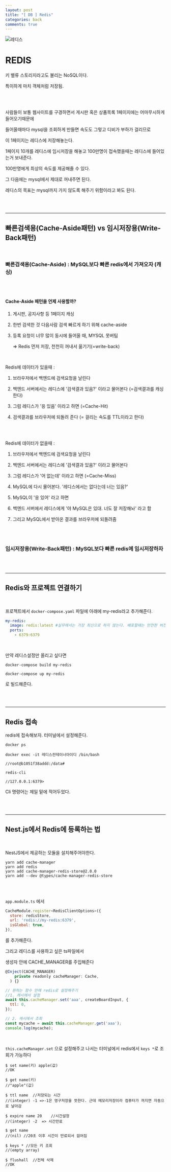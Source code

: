 ```yaml
---
layout: post
title: "[ DB ] Redis"
categories: back
comments: true
---
```


![레디스](/assets/img/devcate/redis.png)

# REDIS

키 밸류 스토리지라고도 불리는 NoSQL이다.

특이하게 마치 객체처럼 저장됨.

<br>

<br>

사람들이 보통 웹사이트를 구경하면서 게시판 혹은 상품목록 1페이지에는 어마무시하게 들어오기때문에

들어올때마다 mysql을 조회하게 만들면 속도도 그렇고 디비가 부하가 걸리므로

이 1페이지는 레디스에 저장해놓는다.

1페이지 10개를 레디스에 임시저장을 해놓고 100만명이 접속했을때는 레디스에 들어있는거 보내준다.

100만명에게 최상의 속도를 제공해줄 수 있다.

그 다음에는 mysql에서 제대로 꺼내주면 된다.

레디스의 목표는 mysql까지 가지 않도록 해주기 위함이라고 봐도 된다.

<br>

<br>

---

## 빠른검색용(Cache-Aside패턴) vs 임시저장용(Write-Back패턴)

<br>

### 빠른검색용(Cache-Aside) : MySQL보다 빠른 redis에서 가져오자 (캐싱)

<br>

<br>

#### Cache-Aside 패턴을 언제 사용할까?

1. 게시판, 공지사항 등 1페이지 캐싱

2. 한번 검색한 것 다음사람 검색 빠르게 하기 위해 cache-aside

3. 등록 요청이 너무 많이 동시에 들어올 때, MYSQL 못버팀

   => Redis 먼저 저장, 천천히 꺼내서 옮기기(=write-back)

<br>

Redis에 데이터가 있을때 :

1. 브라우저에서 백엔드에 검색요청을 날린다

2. 백엔드 서버에서는 레디스에 '검색결과 있음?' 이라고 물어본다 (=검색결과를 캐싱한다)

3. 그럼 레디스가 '응 있음' 이라고 하면 (=Cache-Hit)

4. 검색결과를 브라우저에 되돌려 준다 (= 걸리는 속도를 TTL이라고 한다)

<br>

<br>

Redis에 데이터가 없을때 :

1. 브라우저에서 백엔드에 검색요청을 날린다

2. 백엔드 서버에서는 레디스에 '검색결과 있음?' 이라고 물어본다

3. 그럼 레디스가 '어 없는데' 이라고 하면 (=Cache-Miss)

4. MySQL에 다시 물어본다. '레디스에서는 없다는데 너는 있음?'

5. MySQL이 '응 있어' 라고 하면

6. 백엔드 서버에서 레디스에게 '야 MySQL은 있대. 너도 잘 저장해놔' 라고 함

7. 그리고 MySQL에서 받아온 결과를 브라우저에 되돌려줌

<br>

<br>

### 임시저장용(Write-Back패턴) : MySQL보다 빠른 redis에 임시저장하자

<br>

<br>

---

## Redis와 프로젝트 연결하기

<br>

프로젝트에서 `docker-compose.yaml` 파일에 아래에 my-redis라고 추가해준다.

```yaml
my-redis:
  image: redis:latest #실무에서는 가장 최신으로 하지 않는다. 배포할때는 안전한 버전으로 진행함
  ports:
    - 6379:6379
```

<br>

만약 레디스설정만 올리고 싶다면

`docker-compose build my-redis`

`docker-compose up my-redis`

로 빌드해준다.

<br>

<br>

---

## Redis 접속

redis에 접속해보자. 터미널에서 설정해준다.

```
docker ps
```

```
docker exec -it 레디스컨테이너아이디 /bin/bash

//root@b1051f38addd:/data#
```

```
redis-cli

//127.0.0.1:6379>
```

Cli 명령어는 제일 밑에 적어두었다.

<br>

<br>

---

## Nest.js에서 Redis에 등록하는 법

<br>

NestJS에서 제공하는 모듈을 설치해주어야한다.

```
yarn add cache-manager
yarn add redis
yarn add cache-manager-redis-store@2.0.0
yarn add --dev @types/cache-manager-redis-store
```

<br>

<br>

`app.module.ts` 에서

```js
CacheModule.register<RedisClientOptions>({
  store: redisStore,
  url: 'redis://my-redis:6379',
  isGlobal: true,
}),
```

를 추가해준다.

그리고 레디스를 사용하고 싶은 ts파일에서

생성자 안에 CACHE_MANAGER를 주입해준다

```js
@Inject(CACHE_MANAGER)
    private readonly cacheManager: Cache,
  ) {}

// 원하는 함수 안에 redis로 설정해주기
//1. 캐시에서 설정
await this.cacheManager.set('aaa', createBoardInput, {
  ttl: 0,
});

// 2. 캐시에서 조회
const mycache = await this.cacheManager.get('aaa');
console.log(mycache);
```

<br>

`this.cacheManager.set` 으로 설정해주고 나서는 터미널에서 redis에서 `keys *`로 조회가 가능하다

```
$ set name(키) apple(값)
//OK

$ get name(키)
//"apple"(값)

$ ttl name	//저장되는 시간
//(integer) -1 =>-1은 영구저장을 뜻한다. 근데 메모리저장이라 컴퓨터가 꺼지면 자동으로 날아감

$ expire name 20	//시간설정
//(integer) -2	=> 시간만료

$ get name
//(nil)	//20초 이후 시간이 만료되서 없어짐

$ keys * //모든 키 조회
//(empty array)

$ flushall	//전체 삭제
//OK
```

<br>

<br>

<br>
